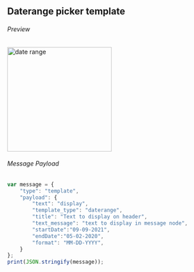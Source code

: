 ##  Daterange picker template

###### Preview

<img width="240" alt="date range" src="https://github.com/Koredotcom/web-kore-sdk/assets/131746603/65ae8ba3-7269-4968-8537-3abf4f2241e5">


###### Message Payload

```js
var message = {
    "type": "template",
    "payload": {
        "text": "display",
        "template_type": "daterange",
        "title": "Text to display on header",
        "text_message": "text to display in message node",
        "startDate":"09-09-2021",
        "endDate":"05-02-2020",
        "format": "MM-DD-YYYY",
    }
};
print(JSON.stringify(message));

```
